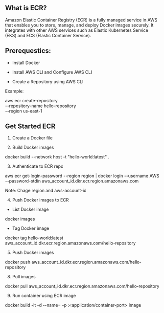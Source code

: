 
## What is ECR?

Amazon Elastic Container Registry (ECR) is a fully managed service in AWS that enables you to store, manage, and deploy Docker images securely. It integrates with other AWS services such as Elastic Kubernetes Service (EKS) and ECS (Elastic Container Service).

## Prerequestics:

 * Install Docker 

 * Install AWS CLI and Configure AWS CLI

  
 * Create a Repository using AWS CLI

Example:

aws ecr create-repository \
     --repository-name hello-repository \
     --region us-east-1


## Get Started ECR

1. Create a Docker file


2. Build Docker images

docker build --network host -t "hello-world:latest" .

3. Authenticate to ECR repo

aws ecr get-login-password --region region | docker login --username AWS --password-stdin aws_account_id.dkr.ecr.region.amazonaws.com

Note: Chage region and aws-account-id

4. Push Docker images to ECR

* List Docker image

docker images

* Tag Docker image

docker tag hello-world:latest aws_account_id.dkr.ecr.region.amazonaws.com/hello-repository


5. Push Docker images


docker push aws_account_id.dkr.ecr.region.amazonaws.com/hello-repository

8. Pull images

docker pull aws_account_id.dkr.ecr.region.amazonaws.com/hello-repository

9. Run container using ECR image

docker build -it -d --name=<container-name> -p <localhost-port>:<application/container-port> image





